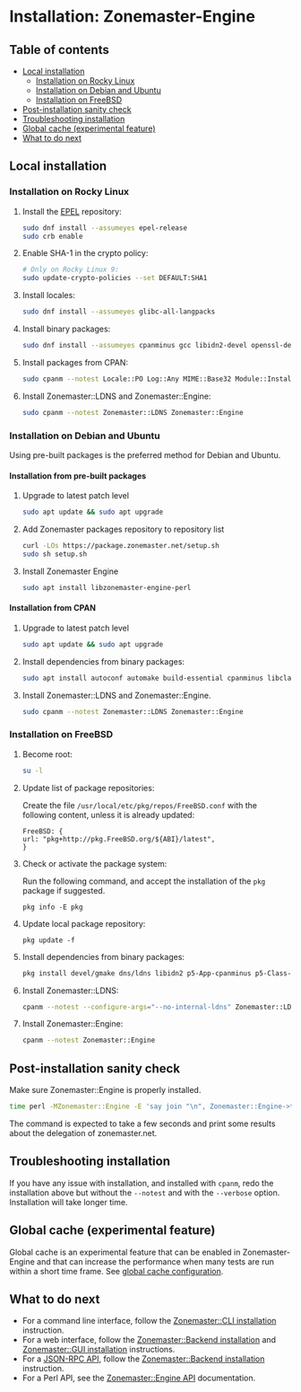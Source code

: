 # Installation: Zonemaster-Engine

## Table of contents

* [Local installation](#local-installation)
  * [Installation on Rocky Linux](#installation-on-rocky-linux)
  * [Installation on Debian and Ubuntu](#installation-on-debian-and-ubuntu)
  * [Installation on FreeBSD](#installation-on-freebsd)
* [Post-installation sanity check](#post-installation-sanity-check)
* [Troubleshooting installation](#troubleshooting-installation)
* [Global cache (experimental feature)](#global-cache-experimental-feature)
* [What to do next](#what-to-do-next)


## Local installation

### Installation on Rocky Linux

1) Install the [EPEL] repository:

   ```sh
   sudo dnf install --assumeyes epel-release
   sudo crb enable
   ```

2) Enable SHA-1 in the crypto policy:

   ```sh
   # Only on Rocky Linux 9:
   sudo update-crypto-policies --set DEFAULT:SHA1
   ```

3) Install locales:

   ```sh
   sudo dnf install --assumeyes glibc-all-langpacks
   ```

4) Install binary packages:

   ```sh
   sudo dnf install --assumeyes cpanminus gcc libidn2-devel openssl-devel perl-Class-Accessor perl-Clone perl-core perl-Devel-CheckLib perl-Email-Valid perl-ExtUtils-PkgConfig perl-File-ShareDir perl-File-Slurp perl-libintl perl-IO-Socket-INET6 perl-List-Compare perl-List-MoreUtils perl-Mail-SPF perl-Module-Find perl-Module-Install perl-Net-DNS perl-Pod-Coverage perl-Readonly perl-Sub-Override perl-Test-Differences perl-Test-Exception perl-Test-Fatal perl-Test-NoWarnings perl-Test-Pod perl-Text-CSV perl-Test-Simple
   ```

5) Install packages from CPAN:

   ```sh
   sudo cpanm --notest Locale::PO Log::Any MIME::Base32 Module::Install::XSUtil Net::IP::XS YAML::XS
   ```

6) Install Zonemaster::LDNS and Zonemaster::Engine:

   ```sh
   sudo cpanm --notest Zonemaster::LDNS Zonemaster::Engine
   ```

### Installation on Debian and Ubuntu

Using pre-built packages is the preferred method for Debian and Ubuntu.

#### Installation from pre-built packages

1) Upgrade to latest patch level

   ```sh
   sudo apt update && sudo apt upgrade
   ```

2) Add Zonemaster packages repository to repository list
   ```sh
   curl -LOs https://package.zonemaster.net/setup.sh
   sudo sh setup.sh
   ```

3) Install Zonemaster Engine
   ```sh
   sudo apt install libzonemaster-engine-perl
   ```

#### Installation from CPAN

1) Upgrade to latest patch level

   ```sh
   sudo apt update && sudo apt upgrade
   ```

2) Install dependencies from binary packages:

   ```sh
   sudo apt install autoconf automake build-essential cpanminus libclass-accessor-perl libclone-perl libdevel-checklib-perl libemail-valid-perl libextutils-pkgconfig-perl libfile-sharedir-perl libfile-slurp-perl libidn2-dev libintl-perl libio-socket-inet6-perl liblist-compare-perl liblist-moreutils-perl liblocale-po-perl liblog-any-perl libmail-spf-perl libmime-base32-perl libmodule-find-perl libmodule-install-perl libmodule-install-xsutil-perl libnet-dns-perl libnet-ip-xs-perl libpod-coverage-perl libreadonly-perl libssl-dev libsub-override-perl libtest-differences-perl libtest-exception-perl libtest-fatal-perl libtest-nowarnings-perl libtest-pod-perl libtext-csv-perl libyaml-libyaml-perl libtool m4
   ```

3) Install Zonemaster::LDNS and Zonemaster::Engine.

   ```sh
   sudo cpanm --notest Zonemaster::LDNS Zonemaster::Engine
   ```

### Installation on FreeBSD

1) Become root:

   ```sh
   su -l
   ```

2) Update list of package repositories:

   Create the file `/usr/local/etc/pkg/repos/FreeBSD.conf` with the
   following content, unless it is already updated:

   ```
   FreeBSD: {
   url: "pkg+http://pkg.FreeBSD.org/${ABI}/latest",
   }
   ```

3) Check or activate the package system:

   Run the following command, and accept the installation of the `pkg` package
   if suggested.

   ```
   pkg info -E pkg
   ```

4) Update local package repository:

   ```
   pkg update -f
   ```

5) Install dependencies from binary packages:

   ```sh
   pkg install devel/gmake dns/ldns libidn2 p5-App-cpanminus p5-Class-Accessor p5-Clone p5-Devel-CheckLib p5-Email-Valid p5-ExtUtils-PkgConfig p5-File-ShareDir p5-File-Slurp p5-IO-Socket-INET6 p5-List-Compare p5-List-MoreUtils p5-Locale-libintl p5-Locale-PO p5-Log-Any p5-Mail-SPF p5-MIME-Base32 p5-Module-Find p5-Module-Install p5-Module-Install-XSUtil p5-Net-DNS p5-Net-IP-XS p5-Pod-Coverage p5-Readonly p5-Sub-Override p5-Test-Differences p5-Test-Exception p5-Test-Fatal p5-Test-NoWarnings p5-Test-Pod p5-Text-CSV p5-YAML-LibYAML
   ```

6) Install Zonemaster::LDNS:

   ```sh
   cpanm --notest --configure-args="--no-internal-ldns" Zonemaster::LDNS
   ```

7) Install Zonemaster::Engine:

   ```sh
   cpanm --notest Zonemaster::Engine
   ```

## Post-installation sanity check

Make sure Zonemaster::Engine is properly installed.

```sh
time perl -MZonemaster::Engine -E 'say join "\n", Zonemaster::Engine->test_module("BASIC", "zonemaster.net")'
```

The command is expected to take a few seconds and print some results about the
delegation of zonemaster.net.


## Troubleshooting installation

If you have any issue with installation, and installed with `cpanm`, redo the
installation above but without the `--notest` and with the `--verbose` option.
Installation will take longer time.


## Global cache (experimental feature)

Global cache is an experimental feature that can be enabled in Zonemaster-Engine
and that can increase the performance when many tests are run within a short time
frame. See [global cache configuration].


## What to do next

* For a command line interface, follow the [Zonemaster::CLI installation] instruction.
* For a web interface, follow the [Zonemaster::Backend installation] and [Zonemaster::GUI installation] instructions.
* For a [JSON-RPC API], follow the [Zonemaster::Backend installation] instruction.
* For a Perl API, see the [Zonemaster::Engine API] documentation.


[EPEL]:                                              https://docs.fedoraproject.org/en-US/epel/
[Global cache configuration]:                        ../configuration/global-cache.md
[JSON-RPC API]:                                      ../using/backend/rpcapi-reference.md
[Zonemaster::Backend installation]:                  zonemaster-backend.md
[Zonemaster::CLI installation]:                      zonemaster-cli.md
[Zonemaster::Engine API]:                            https://metacpan.org/pod/Zonemaster::Engine
[Zonemaster::GUI installation]:                      zonemaster-gui.md
